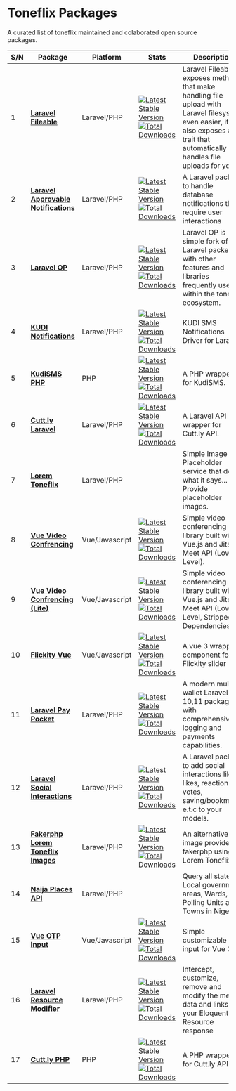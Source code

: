 # Toneflix Packages
A curated list of toneflix maintained and colaborated open source packages.

| S/N | Package                                      | Platform        | Stats                                                                       | Description                                                                                                                                                                   |
|-----|----------------------------------------------|-----------------|-----------------------------------------------------------------------------|-------------------------------------------------------------------------------------------------------------------------------------------------------------------------------|
| 1   | **[Laravel Fileable][1]**                    | Laravel/PHP     | [![Latest Stable Version][i1]][l1] <br /> [![Total Downloads][d1]][l1]      | Laravel Fileable exposes methods that make handling file upload with Laravel filesystem even easier, it also exposes a trait that automatically handles file uploads for you. |
| 2   | **[Laravel Approvable Notifications][2]**    | Laravel/PHP     | [![Latest Stable Version][i2]][l2] <br /> [![Total Downloads][d2]][l2]      | A Laravel package to handle database notifications that require user interactions                                                                                             |
| 3   | **[Laravel OP][3]**                          | Laravel/PHP     | [![Latest Stable Version][i3]][l3] <br /> [![Total Downloads][d3]][l3]      | Laravel OP is simple fork of Laravel packed with other features and libraries frequently used within the toneflix ecosystem.                                                  |
| 4   | **[KUDI Notifications][4]**                  | Laravel/PHP     | [![Latest Stable Version][i4]][l4] <br /> [![Total Downloads][d4]][l4]      | KUDI SMS Notifications Driver for Laravel                                                                                                                                     |
| 5   | **[KudiSMS PHP][5]**                         | PHP             | [![Latest Stable Version][i5]][l5] <br /> [![Total Downloads][d5]][l5]      | A PHP wrapper for KudiSMS.                                                                                                                                                    |
| 6   | **[Cutt.ly Laravel][6]**                     | Laravel/PHP     | [![Latest Stable Version][i6]][l6] <br /> [![Total Downloads][d6]][l6]      | A Laravel API wrapper for Cutt.ly API.                                                                                                                                        |
| 7   | **[Lorem Toneflix][7]**                      | Laravel/PHP     |                                                                             | Simple Image Placeholder service that does what it says... Provide placeholder images.                                                                                        |
| 8   | **[Vue Video Confrencing][8]**               | Vue/Javascript  | [![Latest Stable Version][i8]][l8] <br /> [![Total Downloads][d8]][l8]      | Simple video conferencing library built with Vue.js and Jitsi Meet API (Low Level).                                                                                           |
| 9   | **[Vue Video Confrencing (Lite)][9]**        | Vue/Javascript  | [![Latest Stable Version][i9]][l9] <br /> [![Total Downloads][d9]][l9]      | Simple video conferencing library built with Vue.js and Jitsi Meet API (Low Level, Stripped Dependencies).                                                                    |
| 10  | **[Flickity Vue][10]**                       | Vue/Javascript  | [![Latest Stable Version][i10]][l10] <br /> [![Total Downloads][d10]][l10]  | A vue 3 wrapper component for Flickity slider                                                                                                                                 |
| 11  | **[Laravel Pay Pocket][11]**                 | Laravel/PHP     | [![Latest Stable Version][i11]][l11] <br /> [![Total Downloads][d11]][l11]  | A modern multi-wallet Laravel 10,11 package with comprehensive logging and payments capabilities.                                                                             |
| 12  | **[Laravel Social Interactions][12]**        | Laravel/PHP     | [![Latest Stable Version][i12]][l12] <br /> [![Total Downloads][d12]][l12]  | A Laravel package to add social interactions like likes, reactions, votes, saving/bookmarks e.t.c to your models.                                                             |
| 13  | **[Fakerphp Lorem Toneflix Images][13]**     | Laravel/PHP     | [![Latest Stable Version][i13]][l13] <br /> [![Total Downloads][d13]][l13]  | An alternative image provider for fakerphp using Lorem Toneflix.                                                                                                              |
| 14  | **[Naija Places API][14]**                   | Laravel/PHP     |                                                                             | Query all states, Local government areas, Wards, Polling Units and Towns in Nigeria.                                                                                          |
| 15  | **[Vue OTP Input][15]**                      | Vue/Javascript  | [![Latest Stable Version][i15]][l15] <br /> [![Total Downloads][d15]][l15]  | Simple customizable OTP input for Vue 3.                                                                                                                                      |
| 16  | **[Laravel Resource Modifier][16]**          | Laravel/PHP     | [![Latest Stable Version][i16]][l16] <br /> [![Total Downloads][d16]][l16]  | Intercept, customize, remove and modify the meta data and links on your Eloquent API Resource response                                                                        |
| 17  | **[Cutt.ly PHP][17]**                        | PHP             | [![Latest Stable Version][i17]][l17] <br /> [![Total Downloads][d17]][l17]  | A PHP wrapper for Cutt.ly API.                                                                                                                                                |

[1]:https://github.com/toneflix/laravel-fileable
[2]:https://github.com/toneflix/laravel-approvable-notifications
[3]:https://github.com/toneflix/laravel-op
[4]:https://github.com/toneflix/kudisms-notification
[5]:https://github.com/toneflix/kudi-sms-php
[6]:https://github.com/toneflix/cuttly-laravel
[7]:https://lorem.toneflix.com.ng
[8]:https://github.com/toneflix/vue-video-conferencing
[9]:https://github.com/toneflix/vue-video-conferencing-lite
[10]:https://github.com/toneflix/flickity-vue
[11]:https://github.com/HPWebdeveloper/laravel-pay-pocket
[12]:https://github.com/toneflix/laravel-social-interactions
[13]:https://github.com/toneflix/fakerphp-lorem-toneflix
[14]:https://naija-places.toneflix.com.ng
[15]:https://toneflix.github.io/vue-component-pack/otp-input
[16]:https://github.com/toneflix/laravel-resource-modifier
[17]:https://github.com/toneflix/cuttly-php

[i1]:https://img.shields.io/packagist/v/toneflix-code/laravel-fileable.svg?style=flat-square
[l1]:https://packagist.org/packages/toneflix-code/laravel-fileable
[d1]:https://img.shields.io/packagist/dt/toneflix-code/laravel-fileable.svg?style=flat-square

[i2]:https://img.shields.io/packagist/v/toneflix-code/approvable-notifications.svg?style=flat-square
[l2]:https://packagist.org/packages/toneflix-code/approvable-notifications
[d2]:https://img.shields.io/packagist/dt/toneflix-code/approvable-notifications.svg?style=flat-square

[i3]:https://img.shields.io/packagist/v/toneflix-code/laravel-op.svg?style=flat-square
[l3]:https://packagist.org/packages/toneflix-code/laravel-op
[d3]:https://img.shields.io/packagist/dt/toneflix-code/laravel-op.svg?style=flat-square

[i4]:https://img.shields.io/packagist/v/toneflix-code/kudisms-notification.svg?style=flat-square
[l4]:https://packagist.org/packages/toneflix-code/kudisms-notification
[d4]:https://img.shields.io/packagist/dt/toneflix-code/kudisms-notification.svg?style=flat-square

[i5]:https://img.shields.io/packagist/v/toneflix-code/kudi-sms-php.svg?style=flat-square
[l5]:https://packagist.org/packages/toneflix-code/kudi-sms-php
[d5]:https://img.shields.io/packagist/dt/toneflix-code/kudi-sms-php.svg?style=flat-square

[i6]:https://img.shields.io/packagist/v/toneflix-code/cuttly-laravel.svg?style=flat-square
[l6]:https://packagist.org/packages/toneflix-code/cuttly-laravel
[d6]:https://img.shields.io/packagist/dt/toneflix-code/cuttly-laravel.svg?style=flat-square

[i7]:/
[l7]:/
[d7]:/

[i8]:https://img.shields.io/npm/v/vue-video-conference.svg?style=flat-square
[l8]:https://www.npmjs.com/package/vue-video-conference
[d8]:https://img.shields.io/npm/dt/vue-video-conference.svg?style=flat-square

[i9]:https://img.shields.io/npm/v/vue-video-conference-lite.svg?style=flat-square
[l9]:https://www.npmjs.com/package/vue-video-conference-lite
[d9]:https://img.shields.io/npm/dt/vue-video-conference-lite.svg?style=flat-square

[i10]:https://img.shields.io/npm/v/@toneflix-code/flickity-vue.svg?style=flat-square
[l10]:https://www.npmjs.com/package/@toneflix-code/flickity-vue
[d10]:https://img.shields.io/npm/dt/@toneflix-code/flickity-vue.svg?style=flat-square

[i11]:https://img.shields.io/packagist/v/hpwebdeveloper/laravel-pay-pocket.svg?style=flat-square
[l11]:https://packagist.org/packages/hpwebdeveloper/laravel-pay-pocket
[d11]:https://img.shields.io/packagist/dt/hpwebdeveloper/laravel-pay-pocket.svg?style=flat-square

[i12]:https://img.shields.io/packagist/v/toneflix-code/social-interactions.svg?style=flat-square
[l12]:https://packagist.org/packages/toneflix-code/social-interactions
[d12]:https://img.shields.io/packagist/dt/toneflix-code/social-interactions.svg?style=flat-square

[i13]:https://img.shields.io/packagist/v/toneflix-code/fakerphp-lorem-toneflix.svg?style=flat-square
[l13]:https://packagist.org/packages/toneflix-code/fakerphp-lorem-toneflix
[d13]:https://img.shields.io/packagist/dt/toneflix-code/fakerphp-lorem-toneflix.svg?style=flat-square

[i14]:/
[l14]:/
[d14]:/

[i15]:https://img.shields.io/npm/v/@toneflix/otp-input.svg?style=flat-square
[l15]:https://www.npmjs.com/package/@toneflix/otp-input
[d15]:https://img.shields.io/npm/dt/@toneflix/otp-input.svg?style=flat-square

[i16]:https://img.shields.io/packagist/v/toneflix-code/laravel-resource-modifier.svg?style=flat-square
[l16]:https://packagist.org/packages/toneflix-code/laravel-resource-modifier
[d16]:https://img.shields.io/packagist/dt/toneflix-code/laravel-resource-modifier.svg?style=flat-square

[i17]:https://img.shields.io/packagist/v/toneflix-code/cuttly-php.svg?style=flat-square
[l17]:https://packagist.org/packages/toneflix-code/cuttly-php
[d17]:https://img.shields.io/packagist/dt/toneflix-code/cuttly-php.svg?style=flat-square

